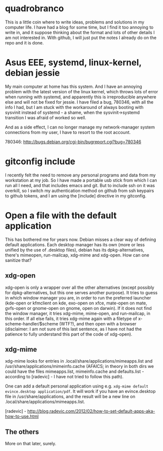 # quadrobranco

This is a little coin where to write ideas, problems and solutions in
my computer life. I have had a blog for some time, but I find it too
annoying to write in, and it suppose thinking about the format and
lots of other details I am not interested in. With github, I will just
put the notes I already do on the repo and it is done.

# Asus EEE, systemd, linux-kernel, debian jessie

My main computer at home has this system. And I have an annoying
problem with the latest version of the linux kernel, which throws lots
of error when running with systemd, and apparently this is
irreproducible anywhere else and will not be fixed for jessie. I have
filed a bug, 780346, with all the info I had, but I am stuck with the
workaround of always booting with sysvinit instead of systemd - a
shame, when the sysvinit->systemd transition I was afraid of worked so
well.

And as a side effect, I can no longer manage my network-manager system
connections from my user, I have to resort to the root account.

780346: http://bugs.debian.org/cgi-bin/bugreport.cgi?bug=780346

# gitconfig include

I recently felt the need to remove any personal programs and data from
my workstation at my job. So I have made a portable usb stick from
which I can run all I need, and that includes emacs and git. But to
include ssh on it was overkill, so I switch my authentication method
on github from ssh keypairs to github tokens, and I am using the
[include] directive in my gitconfig.

# Open a file with the default application

This has bothered me for years now. Debian misses a clear way of
defining default applications. Each desktop manager has its own (more
or less unified by the use of .desktop files), debian has its
dpkg-alternatives, there's mimeopen, run-mailcap, xdg-mime and
xdg-open. How can one sanitize that?

## xdg-open

xdg-open is only a wrapper over all the other alternatives (except
possibly for dpkg-alternatives, but this one serves another
purpose). It tries to guess in which window manager you are, in order
to run the preferred launcher (kde-open or kfmclient on kde, exo-open
on xfce, mate-open on mate, gvfs-open or gnome-open on gnome, open on
darwin). If it does not find the window manager, it tries xdg-mime,
mime-open, and run-mailcap, in this order. If all else fails, it tries
xdg-mime again with a filetype of x-scheme-handler/$scheme (WTF?), and
then open with a browser (disclaimer: I am not sure of this last
sentence, as I have not had the patience to fully understand this part
of the code of xdg-open).

## xdg-mime

xdg-mime looks for entries in .local/share/applications/mimeapps.list
and /usr/share/applications/mimeinfo.cache (AFAICS; in theory in both
dirs we could have the files mimeapps.list, mimeinfo.cache and
defaults.list - according to [radevic] - I have not tried to follow this
path).

One can add a default personal application using e.g. `xdg-mime default
evince.desktop application/pdf`. It will work if you have an
evince.desktop file in /usr/share/applications, and the result will be
a new line on .local/share/applications/mimeapps.list.

[radevic] - http://blog.radevic.com/2012/02/how-to-set-default-apps-aka-how-to-use.html

## The others

More on that later, surely.
